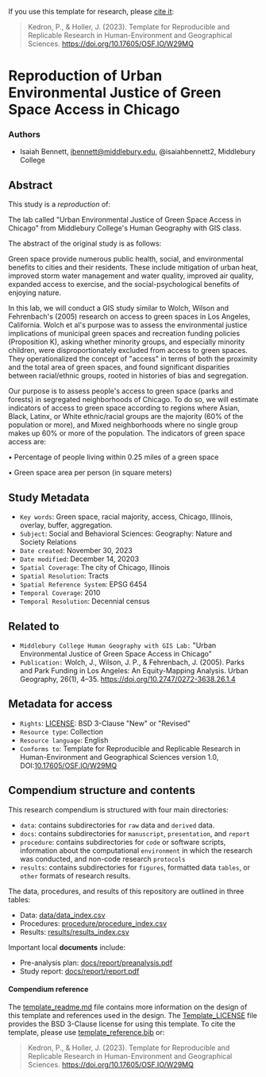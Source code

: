 If you use this template for research, please [cite it](template_reference.bib):
> Kedron, P., & Holler, J. (2023). Template for Reproducible and Replicable Research in Human-Environment and Geographical Sciences. https://doi.org/10.17605/OSF.IO/W29MQ

# Reproduction of Urban Environmental Justice of Green Space Access in Chicago

### Authors

- Isaiah Bennett, ibennett@middlebury.edu, @isaiahbennett2, Middlebury College

## Abstract

This study is a *reproduction* of:

The lab called "Urban Environmental Justice of Green Space Access in Chicago" from Middlebury College's Human Geography with GIS class. 

The abstract of the original study is as follows: 

Green space provide numerous public health, social, and environmental benefits to cities and their residents. These include
mitigation of urban heat, improved storm water management and water quality, improved air quality, expanded access to
exercise, and the social-psychological benefits of enjoying nature.

In this lab, we will conduct a GIS study similar to Wolch, Wilson and Fehrenbach's (2005) research on access to green
spaces in Los Angeles, California. Wolch et al's purpose was to assess the environmental justice implications of municipal
green spaces and recreation funding policies (Proposition K), asking whether minority groups, and especially minority
children, were disproportionately excluded from access to green spaces. They operationalized the concept of "access" in
terms of both the proximity and the total area of green spaces, and found significant disparities between racial/ethnic
groups, rooted in histories of bias and segregation.

Our purpose is to assess people's access to green space (parks and forests) in segregated neighborhoods of Chicago. To do
so, we will estimate indicators of access to green space according to regions where Asian, Black, Latinx, or White
ethnic/racial groups are the majority (60% of the population or more), and Mixed neighborhoods where no single group
makes up 60% or more of the population. The indicators of green space access are:

• Percentage of people living within 0.25 miles of a green space

• Green space area per person (in square meters)


## Study Metadata

- `Key words`: Green space, racial majority, access, Chicago, Illinois, overlay, buffer, aggregation.
- `Subject`: Social and Behavioral Sciences: Geography: Nature and Society Relations
- `Date created`: November 30, 2023
- `Date modified`: December 14, 20203
- `Spatial Coverage`: The city of Chicago, Illinois
- `Spatial Resolution`: Tracts
- `Spatial Reference System`: EPSG 6454
- `Temporal Coverage`: 2010
- `Temporal Resolution`: Decennial census

## Related to

- `Middlebury College Human Geography with GIS Lab:` "Urban Environmental Justice of Green Space Access in Chicago"
- `Publication:` Wolch, J., Wilson, J. P., & Fehrenbach, J. (2005). Parks and Park Funding in Los Angeles: An Equity-Mapping Analysis. Urban Geography, 26(1), 4–35. https://doi.org/10.2747/0272-3638.26.1.4 

## Metadata for access

- `Rights`: [LICENSE](LICENSE): BSD 3-Clause "New" or "Revised"
- `Resource type`: Collection
- `Resource language`: English
- `Conforms to`: Template for Reproducible and Replicable Research in Human-Environment and Geographical Sciences version 1.0, DOI:[10.17605/OSF.IO/W29MQ](https://doi.org/10.17605/OSF.IO/W29MQ)

## Compendium structure and contents

This research compendium is structured with four main directories:

- `data`: contains subdirectories for `raw` data and `derived` data.
- `docs`: contains subdirectories for `manuscript`, `presentation`, and `report`
- `procedure`: contains subdirectories for `code` or software scripts, information about the computational `environment` in which the research was conducted, and non-code research `protocols`
- `results`: contains subdirectories for `figures`, formatted data `tables`, or `other` formats of research results.

The data, procedures, and results of this repository are outlined in three tables:
- Data: [data/data_index.csv](data/data_index.csv)
- Procedures: [procedure/procedure_index.csv](procedure/procedure_index.csv)
- Results: [results/results_index.csv](results/results_index.csv)

Important local **documents** include:
- Pre-analysis plan: [docs/report/preanalysis.pdf](docs/report/preanalysis.pdf)
- Study report: [docs/report/report.pdf](docs/report/report.pdf)

#### Compendium reference

The [template_readme.md](template_readme.md) file contains more information on the design of this template and references used in the design.
The [Template_LICENSE](Template_LICENSE) file provides the BSD 3-Clause license for using this template.
To cite the template, please use [template_reference.bib](template_reference.bib) or:
> Kedron, P., & Holler, J. (2023). Template for Reproducible and Replicable Research in Human-Environment and Geographical Sciences. https://doi.org/10.17605/OSF.IO/W29MQ
